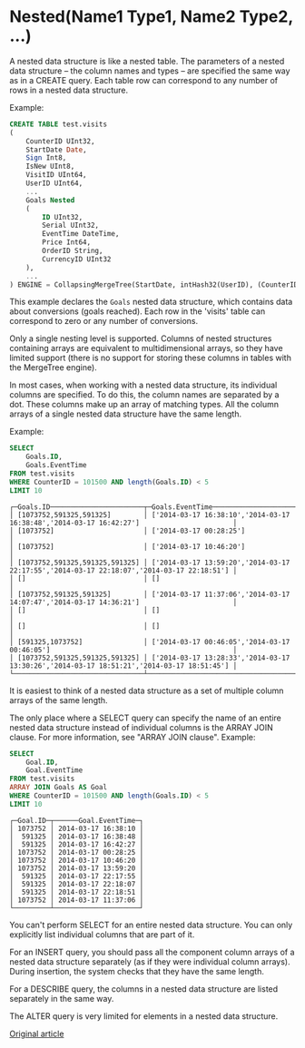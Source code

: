 # Nested(Name1 Type1, Name2 Type2, ...)

A nested data structure is like a nested table. The parameters of a nested data structure – the column names and types – are specified the same way as in a CREATE query. Each table row can correspond to any number of rows in a nested data structure.

Example:

```sql
CREATE TABLE test.visits
(
    CounterID UInt32,
    StartDate Date,
    Sign Int8,
    IsNew UInt8,
    VisitID UInt64,
    UserID UInt64,
    ...
    Goals Nested
    (
        ID UInt32,
        Serial UInt32,
        EventTime DateTime,
        Price Int64,
        OrderID String,
        CurrencyID UInt32
    ),
    ...
) ENGINE = CollapsingMergeTree(StartDate, intHash32(UserID), (CounterID, StartDate, intHash32(UserID), VisitID), 8192, Sign)
```

This example declares the `Goals` nested data structure, which contains data about conversions (goals reached). Each row in the 'visits' table can correspond to zero or any number of conversions.

Only a single nesting level is supported. Columns of nested structures containing arrays are equivalent to multidimensional arrays, so they have limited support (there is no support for storing these columns in tables with the MergeTree engine).

In most cases, when working with a nested data structure, its individual columns are specified. To do this, the column names are separated by a dot. These columns make up an array of matching types. All the column arrays of a single nested data structure have the same length.

Example:

```sql
SELECT
    Goals.ID,
    Goals.EventTime
FROM test.visits
WHERE CounterID = 101500 AND length(Goals.ID) < 5
LIMIT 10
```

```text
┌─Goals.ID───────────────────────┬─Goals.EventTime───────────────────────────────────────────────────────────────────────────┐
│ [1073752,591325,591325]        │ ['2014-03-17 16:38:10','2014-03-17 16:38:48','2014-03-17 16:42:27']                       │
│ [1073752]                      │ ['2014-03-17 00:28:25']                                                                   │
│ [1073752]                      │ ['2014-03-17 10:46:20']                                                                   │
│ [1073752,591325,591325,591325] │ ['2014-03-17 13:59:20','2014-03-17 22:17:55','2014-03-17 22:18:07','2014-03-17 22:18:51'] │
│ []                             │ []                                                                                        │
│ [1073752,591325,591325]        │ ['2014-03-17 11:37:06','2014-03-17 14:07:47','2014-03-17 14:36:21']                       │
│ []                             │ []                                                                                        │
│ []                             │ []                                                                                        │
│ [591325,1073752]               │ ['2014-03-17 00:46:05','2014-03-17 00:46:05']                                             │
│ [1073752,591325,591325,591325] │ ['2014-03-17 13:28:33','2014-03-17 13:30:26','2014-03-17 18:51:21','2014-03-17 18:51:45'] │
└────────────────────────────────┴───────────────────────────────────────────────────────────────────────────────────────────┘
```

It is easiest to think of a nested data structure as a set of multiple column arrays of the same length.

The only place where a SELECT query can specify the name of an entire nested data structure instead of individual columns is the ARRAY JOIN clause. For more information, see "ARRAY JOIN clause". Example:

```sql
SELECT
    Goal.ID,
    Goal.EventTime
FROM test.visits
ARRAY JOIN Goals AS Goal
WHERE CounterID = 101500 AND length(Goals.ID) < 5
LIMIT 10
```

```text
┌─Goal.ID─┬──────Goal.EventTime─┐
│ 1073752 │ 2014-03-17 16:38:10 │
│  591325 │ 2014-03-17 16:38:48 │
│  591325 │ 2014-03-17 16:42:27 │
│ 1073752 │ 2014-03-17 00:28:25 │
│ 1073752 │ 2014-03-17 10:46:20 │
│ 1073752 │ 2014-03-17 13:59:20 │
│  591325 │ 2014-03-17 22:17:55 │
│  591325 │ 2014-03-17 22:18:07 │
│  591325 │ 2014-03-17 22:18:51 │
│ 1073752 │ 2014-03-17 11:37:06 │
└─────────┴─────────────────────┘
```

You can't perform SELECT for an entire nested data structure. You can only explicitly list individual columns that are part of it.

For an INSERT query, you should pass all the component column arrays of a nested data structure separately (as if they were individual column arrays). During insertion, the system checks that they have the same length.

For a DESCRIBE query, the columns in a nested data structure are listed separately in the same way.

The ALTER query is very limited for elements in a nested data structure.


[Original article](https://clickhouse.yandex/docs/en/data_types/nested_data_structures/nested/) <!--hide-->
